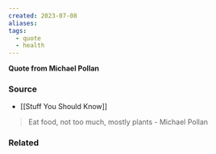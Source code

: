 ```yaml
---
created: 2023-07-08
aliases: 
tags:
  - quote
  - health
---
```

**Quote from Michael Pollan**

### Source
- [[Stuff You Should Know]]

> Eat food, not too much, mostly plants - Michael Pollan

### Related